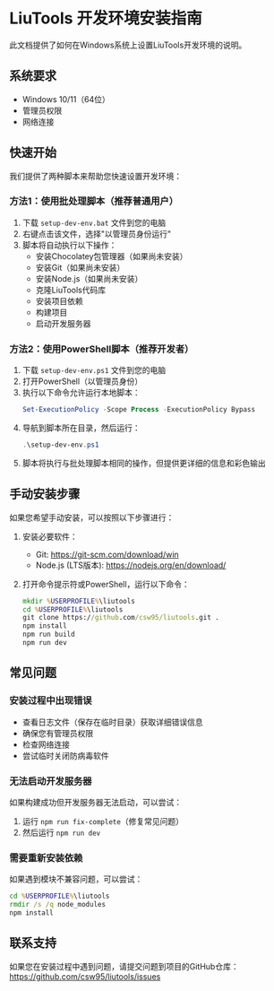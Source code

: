 # LiuTools 开发环境安装指南

此文档提供了如何在Windows系统上设置LiuTools开发环境的说明。

## 系统要求

- Windows 10/11（64位）
- 管理员权限
- 网络连接

## 快速开始

我们提供了两种脚本来帮助您快速设置开发环境：

### 方法1：使用批处理脚本（推荐普通用户）

1. 下载 `setup-dev-env.bat` 文件到您的电脑
2. 右键点击该文件，选择"以管理员身份运行"
3. 脚本将自动执行以下操作：
   - 安装Chocolatey包管理器（如果尚未安装）
   - 安装Git（如果尚未安装）
   - 安装Node.js（如果尚未安装）
   - 克隆LiuTools代码库
   - 安装项目依赖
   - 构建项目
   - 启动开发服务器

### 方法2：使用PowerShell脚本（推荐开发者）

1. 下载 `setup-dev-env.ps1` 文件到您的电脑
2. 打开PowerShell（以管理员身份）
3. 执行以下命令允许运行本地脚本：
   ```powershell
   Set-ExecutionPolicy -Scope Process -ExecutionPolicy Bypass
   ```
4. 导航到脚本所在目录，然后运行：
   ```powershell
   .\setup-dev-env.ps1
   ```
5. 脚本将执行与批处理脚本相同的操作，但提供更详细的信息和彩色输出

## 手动安装步骤

如果您希望手动安装，可以按照以下步骤进行：

1. 安装必要软件：
   - Git: https://git-scm.com/download/win
   - Node.js (LTS版本): https://nodejs.org/en/download/

2. 打开命令提示符或PowerShell，运行以下命令：
   ```cmd
   mkdir %USERPROFILE%\liutools
   cd %USERPROFILE%\liutools
   git clone https://github.com/csw95/liutools.git .
   npm install
   npm run build
   npm run dev
   ```

## 常见问题

### 安装过程中出现错误

- 查看日志文件（保存在临时目录）获取详细错误信息
- 确保您有管理员权限
- 检查网络连接
- 尝试临时关闭防病毒软件

### 无法启动开发服务器

如果构建成功但开发服务器无法启动，可以尝试：

1. 运行 `npm run fix-complete`（修复常见问题）
2. 然后运行 `npm run dev`

### 需要重新安装依赖

如果遇到模块不兼容问题，可以尝试：

```cmd
cd %USERPROFILE%\liutools
rmdir /s /q node_modules
npm install
```

## 联系支持

如果您在安装过程中遇到问题，请提交问题到项目的GitHub仓库：
https://github.com/csw95/liutools/issues 